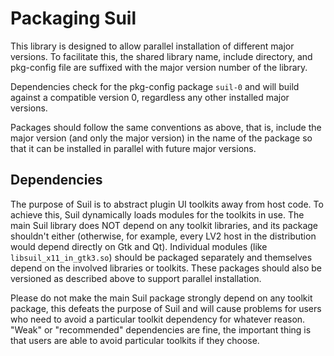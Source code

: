 <!-- Copyright 2011-2022 David Robillard <d@drobilla.net> -->
<!-- SPDX-License-Identifier: ISC -->

Packaging Suil
==============

This library is designed to allow parallel installation of different major
versions.  To facilitate this, the shared library name, include directory, and
pkg-config file are suffixed with the major version number of the library.

Dependencies check for the pkg-config package `suil-0` and will build against a
compatible version 0, regardless any other installed major versions.

Packages should follow the same conventions as above, that is, include the
major version (and only the major version) in the name of the package so that
it can be installed in parallel with future major versions.

Dependencies
------------

The purpose of Suil is to abstract plugin UI toolkits away from host code.  To
achieve this, Suil dynamically loads modules for the toolkits in use.  The main
Suil library does NOT depend on any toolkit libraries, and its package
shouldn't either (otherwise, for example, every LV2 host in the distribution
would depend directly on Gtk and Qt).  Individual modules (like
`libsuil_x11_in_gtk3.so`) should be packaged separately and themselves depend
on the involved libraries or toolkits.  These packages should also be versioned
as described above to support parallel installation.

Please do not make the main Suil package strongly depend on any toolkit
package, this defeats the purpose of Suil and will cause problems for users who
need to avoid a particular toolkit dependency for whatever reason.  "Weak" or
"recommended" dependencies are fine, the important thing is that users are able
to avoid particular toolkits if they choose.
